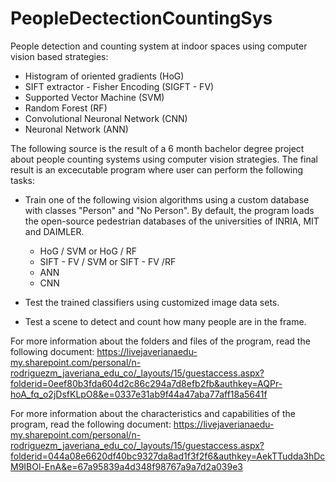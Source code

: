 # PeopleDectectionCountingSys
People detection and counting system at indoor spaces using computer vision based strategies: 
- Histogram of oriented gradients (HoG)
- SIFT extractor - Fisher Encoding (SIGFT - FV)
- Supported Vector Machine (SVM)
- Random Forest (RF)
- Convolutional Neuronal Network (CNN)
- Neuronal Network (ANN)

The following source is the result of a 6 month bachelor degree project about people counting systems using computer vision strategies. The final result is an excecutable program where user can perform the following tasks:

- Train one of the following vision algorithms using a custom database with classes "Person" and "No Person". By default, the program loads the open-source pedestrian databases of the universities of INRIA, MIT and DAIMLER.

  - HoG / SVM or HoG / RF
  - SIFT - FV / SVM or SIFT - FV /RF
  - ANN
  - CNN

- Test the trained classifiers using customized image data sets.
- Test a scene to detect and count how many people are in the frame.

For more information about the folders and files of the program, read the following document:
https://livejaverianaedu-my.sharepoint.com/personal/n-rodriguezm_javeriana_edu_co/_layouts/15/guestaccess.aspx?folderid=0eef80b3fda604d2c86c294a7d8efb2fb&authkey=AQPr-hoA_fq_o2jDsfKLpO8&e=0337e31ab9f44a47aba77aff18a5641f

For more information about the characteristics and capabilities of the program, read the following document:
https://livejaverianaedu-my.sharepoint.com/personal/n-rodriguezm_javeriana_edu_co/_layouts/15/guestaccess.aspx?folderid=044a08e6620df40bc9327da8ad1f3f2f6&authkey=AekTTudda3hDcM9IBOl-EnA&e=67a95839a4d348f98767a9a7d2a039e3

